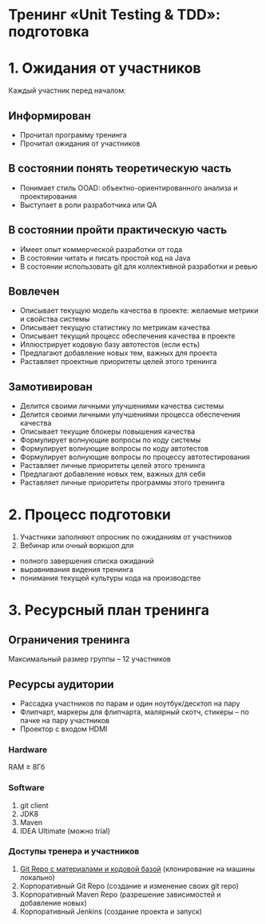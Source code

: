 # Тренинг «Unit Testing & TDD»: подготовка

# 1. Ожидания от участников
Каждый участник перед началом:

## Информирован
- Прочитал программу тренинга
- Прочитал ожидания от участников

## В состоянии понять теоретическую часть
- Понимает стиль OOAD: объектно-ориентированного анализа и проектирования
- Выступает в роли разработчика или QA

## В состоянии пройти практическую часть
- Имеет опыт коммерческой разработки от года
- В состоянии читать и писать простой код на Java
- В состоянии использовать git для коллективной разработки и ревью

## Вовлечен
- Описывает текущую модель качества в проекте: желаемые метрики и свойства системы
- Описывает текущую статистику по метрикам качества
- Описывает текущий процесс обеспечения качества в проекте
- Иллюстрирует кодовую базу автотестов (если есть)
- Предлагают добавление новых тем, важных для проекта
- Раставляет проектные приоритеты целей этого тренинга

## Замотивирован
- Делится своими личными улучшениями качества системы
- Делится своими личными улучшениями процесса обеспечения качества
- Описывает текущие блокеры повышения качества
- Формулирует волнующие вопросы по коду системы
- Формулирует волнующие вопросы по коду автотестов
- Формулирует волнующие вопросы по процессу автотестирования
- Раставляет личные приоритеты целей этого тренинга
- Предлагают добавление новых тем, важных для себя
- Раставляет личные приоритеты программы этого тренинга

# 2. Процесс подготовки
1. Участники заполняют опросник по ожиданиям от участников
2. Вебинар или очный воркшоп для 
- полного завершения списка ожиданий
- выравнивания видения тренинга
- понимания текущей культуры кода на производстве

# 3. Ресурсный план тренинга
## Ограничения тренинга
Максимальный размер группы – 12 участников

## Ресурсы аудитории
- Рассадка участников по парам и один ноутбук/десктоп на пару
- Флипчарт, маркеры для флипчарта, малярный скотч, стикеры – по пачке на пару участников
- Проектор с входом HDMI

### Hardware
RAM ≥ 8Гб

### Software
1.	git client
1.	JDK8
1.	Maven
1.	IDEA Ultimate (можно trial)

### Доступы тренера и участников
1. [Git Repo с материалами и кодовой базой](https://github.com/eugene-krivosheyev/automated-testing-and-tdd) (клонирование на машины локально)
1. Корпоративный Git Repo (создание и изменение своих git repo)
1. Корпоративный Maven Repo (разрешение зависимостей и добавление новых)
1. Корпоративный Jenkins (создание проекта и запуск)
